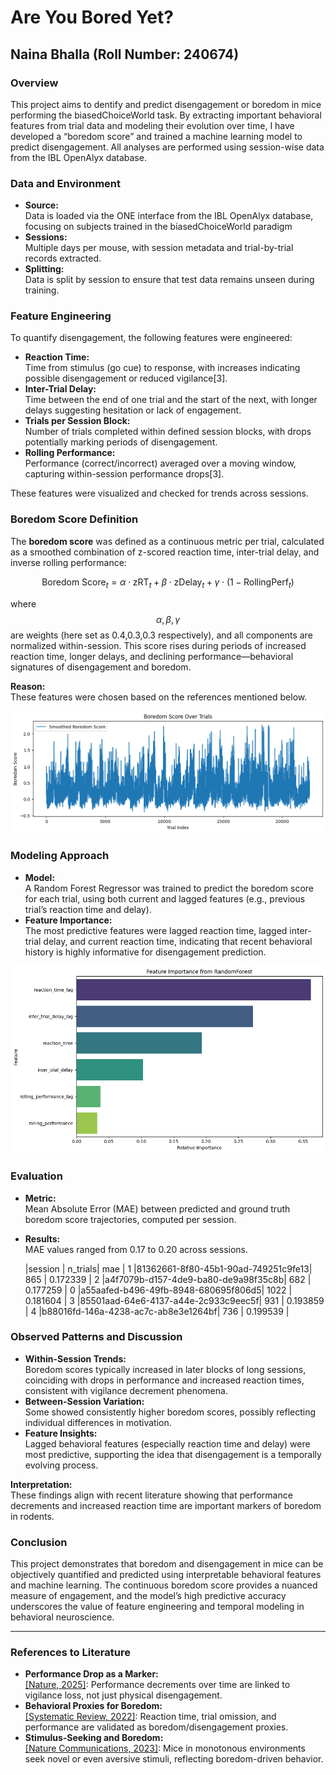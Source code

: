# Are You Bored Yet?  
## Naina Bhalla (Roll Number: 240674)


### **Overview**

This project aims to dentify and predict disengagement or boredom in mice performing the biasedChoiceWorld task. By extracting important behavioral features from trial data and modeling their evolution over time, I have developed a “boredom score” and trained a machine learning model to predict disengagement. All analyses are performed using session-wise data from the IBL OpenAlyx database.


### **Data and Environment**

- **Source:**  
  Data is loaded via the ONE interface from the IBL OpenAlyx database, focusing on subjects trained in the biasedChoiceWorld paradigm
- **Sessions:**  
  Multiple days per mouse, with session metadata and trial-by-trial records extracted.
- **Splitting:**  
  Data is split by session to ensure that test data remains unseen during training.



### **Feature Engineering**

To quantify disengagement, the following features were engineered:

- **Reaction Time:**  
  Time from stimulus (go cue) to response, with increases indicating possible disengagement or reduced vigilance[3].
- **Inter-Trial Delay:**  
  Time between the end of one trial and the start of the next, with longer delays suggesting hesitation or lack of engagement.
- **Trials per Session Block:**  
  Number of trials completed within defined session blocks, with drops potentially marking periods of disengagement.
- **Rolling Performance:**  
  Performance (correct/incorrect) averaged over a moving window, capturing within-session performance drops[3].


These features were visualized and checked for trends across sessions.


### **Boredom Score Definition**

The **boredom score** was defined as a continuous metric per trial, calculated as a smoothed combination of z-scored reaction time, inter-trial delay, and inverse rolling performance:

$$
\text{Boredom Score}_t = \alpha \cdot \text{zRT}_t + \beta \cdot \text{zDelay}_t + \gamma \cdot (1 - \text{RollingPerf}_t)
$$

where $$\alpha, \beta, \gamma$$ are weights (here set as 0.4,0.3,0.3 respectively), and all components are normalized within-session. This score rises during periods of increased reaction time, longer delays, and declining performance—behavioral signatures of disengagement and boredom.
 
**Reason:**  
These features were chosen based on the references mentioned below.


![alt text](image.png)



### **Modeling Approach**

- **Model:**  
  A Random Forest Regressor was trained to predict the boredom score for each trial, using both current and lagged features (e.g., previous trial’s reaction time and delay).
- **Feature Importance:**  
  The most predictive features were lagged reaction time, lagged inter-trial delay, and current reaction time, indicating that recent behavioral history is highly informative for disengagement prediction.


![alt text](image-1.png)


### **Evaluation**

- **Metric:**  
  Mean Absolute Error (MAE) between predicted and ground truth boredom score trajectories, computed per session.
- **Results:**  
  MAE values ranged from 0.17 to 0.20 across sessions.

    |session                             |	n_trials|	mae     |
1	|81362661-8f80-45b1-90ad-749251c9fe13|	865	    | 0.172339  |
2	|a4f7079b-d157-4de9-ba80-de9a98f35c8b|	682	    | 0.177259  |
0	|a55aafed-b496-49fb-8948-680695f806d5|	1022	| 0.181604  |
3	|85501aad-64e6-4137-a44e-2c933c9eec5f|	931	    | 0.193859  |
4	|b88016fd-146a-4238-ac7c-ab8e3e1264bf|	736	    | 0.199539  |



### **Observed Patterns and Discussion**

- **Within-Session Trends:**  
  Boredom scores typically increased in later blocks of long sessions, coinciding with drops in performance and increased reaction times, consistent with vigilance decrement phenomena.
- **Between-Session Variation:**  
  Some showed consistently higher boredom scores, possibly reflecting individual differences in motivation.
- **Feature Insights:**  
  Lagged behavioral features (especially reaction time and delay) were most predictive, supporting the idea that disengagement is a temporally evolving process.

**Interpretation:**  
These findings align with recent literature showing that performance decrements and increased reaction time are important markers of boredom in rodents. 



### **Conclusion**

This project demonstrates that boredom and disengagement in mice can be objectively quantified and predicted using interpretable behavioral features and machine learning. The continuous boredom score provides a nuanced measure of engagement, and the model’s high predictive accuracy underscores the value of feature engineering and temporal modeling in behavioral neuroscience.

---

### **References to Literature**

- **Performance Drop as a Marker:**  
  [\[Nature, 2025\]](https://www.nature.com/articles/s44277-025-00025-0): Performance decrements over time are linked to vigilance loss, not just physical disengagement.
- **Behavioral Proxies for Boredom:**  
  [\[Systematic Review, 2022\]](https://pmc.ncbi.nlm.nih.gov/articles/PMC9435384/): Reaction time, trial omission, and performance are validated as boredom/disengagement proxies.
- **Stimulus-Seeking and Boredom:**  
  [\[Nature Communications, 2023\]](https://www.nature.com/articles/s41467-023-38130-3): Mice in monotonous environments seek novel or even aversive stimuli, reflecting boredom-driven behavior.
